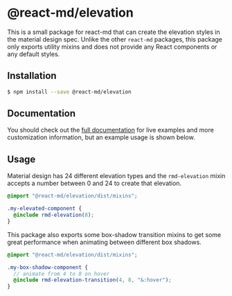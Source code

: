 # @react-md/elevation

This is a small package for react-md that can create the elevation styles in the
material design spec. Unlike the other `react-md` packages, this package only
exports utility mixins and does not provide any React components or any default
styles.

## Installation

```sh
$ npm install --save @react-md/elevation
```

<!-- DOCS_REMOVE -->

## Documentation

You should check out the
[full documentation](https://react-md.dev/packages/elevation) for live examples
and more customization information, but an example usage is shown below.

<!-- DOCS_REMOVE_END -->

## Usage

Material design has 24 different elevation types and the `rmd-elevation` mixin
accepts a number between 0 and 24 to create that elevation.

```scss
@import "@react-md/elevation/dist/mixins";

.my-elevated-component {
  @include rmd-elevation(8);
}
```

This package also exports some box-shadow transition mixins to get some great
performance when animating between different box shadows.

```scss
@import "@react-md/elevation/dist/mixins";

.my-box-shadow-component {
  // animate from 4 to 8 on hover
  @include rmd-elevation-transition(4, 8, "&:hover");
}
```
